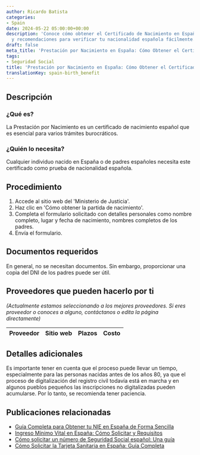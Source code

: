 ```yaml
---
author: Ricardo Batista
categories:
- Spain
date: 2024-05-22 05:00:00+00:00
description: 'Conoce cómo obtener el Certificado de Nacimiento en España: pasos, requisitos
  y recomendaciones para verificar tu nacionalidad española fácilmente.'
draft: false
meta_title: 'Prestación por Nacimiento en España: Cómo Obtener el Certificado'
tags:
- Seguridad Social
title: 'Prestación por Nacimiento en España: Cómo Obtener el Certificado'
translationKey: spain-birth_benefit
---
```



## Descripción

### ¿Qué es?

La Prestación por Nacimiento es un certificado de nacimiento español que es esencial para varios trámites burocráticos.

### ¿Quién lo necesita?

Cualquier individuo nacido en España o de padres españoles necesita este certificado como prueba de nacionalidad española.

## Procedimiento

1. Accede al sitio web del 'Ministerio de Justicia'.
2. Haz clic en 'Cómo obtener la partida de nacimiento'.
3. Completa el formulario solicitado con detalles personales como nombre completo, lugar y fecha de nacimiento, nombres completos de los padres.
4. Envía el formulario.

## Documentos requeridos

En general, no se necesitan documentos. Sin embargo, proporcionar una copia del DNI de los padres puede ser útil.

## Proveedores que pueden hacerlo por ti

_(Actualmente estamos seleccionando a los mejores proveedores. Si eres proveedor o conoces a alguno, contáctanos o edita la página directamente)_

| Proveedor        |     Sitio web     |     Plazos    |       Costo      |
| :-------------: | :-------------: |  :-------------: | :-------------: |

## Detalles adicionales

Es importante tener en cuenta que el proceso puede llevar un tiempo, especialmente para las personas nacidas antes de los años 80, ya que el proceso de digitalización del registro civil todavía está en marcha y en algunos pueblos pequeños las inscripciones no digitalizadas pueden acumularse. Por lo tanto, se recomienda tener paciencia.

## Publicaciones relacionadas

- [Guía Completa para Obtener tu NIE en España de Forma Sencilla](https://tramitit.com/es/guides/spain/solicitud_de_nie/)
- [Ingreso Mínimo Vital en España: Cómo Solicitar y Requisitos](https://tramitit.com/es/guides/spain/ingreso_minimo_vital/)
- [Cómo solicitar un número de Seguridad Social español: Una guía](https://tramitit.com/es/guides/spain/numero_seguridad_social/)
- [Cómo Solicitar la Tarjeta Sanitaria en España: Guía Completa](https://tramitit.com/es/guides/spain/solicitud_de_la_tarjeta_sanitaria/)